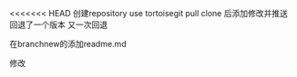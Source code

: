 <<<<<<< HEAD
创建repository
use tortoisegit pull
clone 后添加修改并推送
回退了一个版本
又一次回退

在branchnew的添加readme.md

修改

